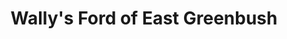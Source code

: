 ---
title: "Wally's Ford of East Greenbush"
url: /east-greenbush/wallys-ford-of-east-greenbush/
shop: Autohaus
---